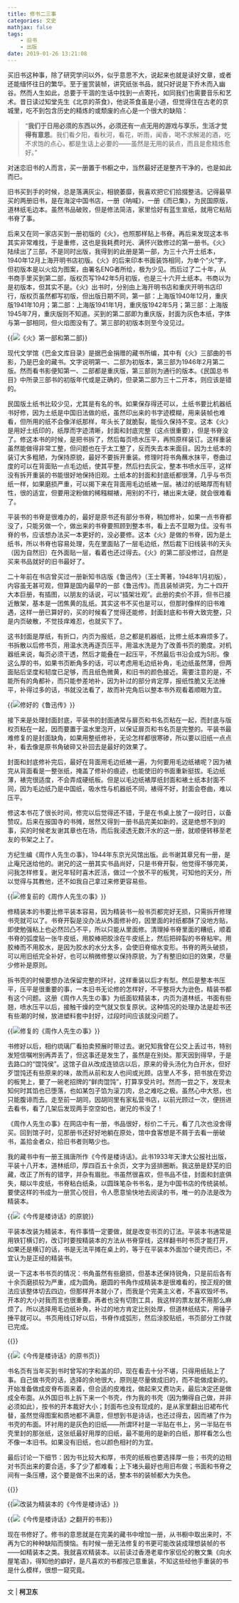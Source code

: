 ```yaml
---
title: 修书二三事
categories: 文史
mathjax: false
tags:
    - 旧书
    - 出版
date: 2019-01-26 13:21:08
---
```

买旧书这种事，除了研究学问以外，似乎意思不大，说起来也就是读好文章，或者还能缅怀往日的繁华。至于鉴赏装帧，讲究纸张书品，就只好说是下乔木而入幽谷。然而人生如此，总要于干涸的生话中找到一点寄托，如同我们也需要音乐和艺术。昔日读过知堂先生《北京的茶食》，他说茶食虽是小道，但觉得住在古老的京城里，吃不到包含历史的精炼的或颓废的点心是一个很大的缺陷：

>“**我们于日用必须的东西以外，必须还有一点无用的游戏与享乐，生活才觉得有意思**。我们看夕阳，看秋河，看花，听雨，闻香，喝不求解渴的酒，吃不求饱的点心，都是生话上必要的——虽然是无用的装点，而且是愈精炼愈好。”

<!--more-->
对迷恋旧书的人而言，买一册置于书橱之中，当然最好还是整齐干净的，也是如此而已。

旧书买到手的时候，总是落满灰尘，相貌萎靡，我喜欢把它们拾掇整洁。记得最早买的两册旧书，是在海淀中国书店，一册《呐喊》，一册《而已集》，为民国原版，道林纸毛边本。虽然书品破败，但是修法简洁，家里恰好有蓝生宣纸，就用它粘贴书脊了事。

后来又在同一家店买到一册初版的《火》，也照那样贴上书脊。再后来发现这本书其实非常难找，于是重修，这也是我耗费时光、满怀兴致修过的第一册书。《火》陆续出了三部，不是同时出版，我得到的此册是第一部，为三十六开土纸本，1940年12月上海开明书店初版。《火》的后来印本书面装饰相同，为单个“火”字，但初版本是以火焰为图案，由署名ENG者所绘，极为少见。而后过了二十年，从书商手里买到第二部，版权页写1942年5月初版，也是三十六开土纸本。书商以为是初版本，但其实不是。《火》出书时，分别由上海开明书店和重庆开明书店印行，版权页虽然都写初版，但出版日期不同，第一部：上海版1940年12月，重庆版1941年10月；第二部：上海版1941年1月，重庆版1942年5月；第三部：上海版1945年7月，重庆版则不知道。买到的第二部即为重庆版，封面为灰色本纸，字体与第一部相同，但火焰图没有了。第三部的初版本则至今没见过。

{{<img src="https://ian2.oss-cn-hangzhou.aliyuncs.com/2019-01-26-052148.jpg" alt="《火》第一部和第二部">}}

现代文学馆《巴金文库目录》是据巴金捐赠的藏书所编，其中有《火》三部曲的书影，乃是巴金的藏书。文字说明第一、二部为初版本，第三部为1946年2月第二版。然而看书影便知第一、二部都是重庆版，第三部则为通行的版本。《民国总书目》中所录三部书的初版年代或是正确的，但录第二部为三十二开本，则应该是错的。

民国版土纸书比较少见，尤其是有名的书。如果保存得还可以，土纸书要比机器纸书好修，因为土纸是中国旧法做的纸，虽然印出来的书字迹模糊，用来装帧也难看，但所用的纸不会像洋纸那样，年头长了就脆裂，能恒久保持不变。这本《火》是用好土纸印的，纸厚而字迹清晰，封面和封底完整（这点很重要），但是书脊没了。修这本书的时候，是把书拆了，然后每页喷水压平，再照原样装订。这样重装虽然能做得非常工整，但问题也在于太工整了，反而失去本来面目。因为土纸本的装订大多粗陋，为保持原貌，最好不要拆开重装。修理时将书角蘸水抹平，卷曲过度的可以在背面贴一点毛边纸，使其平整，然后扫去灰尘，整本书喷水压平，这样没有拆开重装的书能很好地保持旧观。土纸本的封面和封底纸都很薄，几乎与书页纸一样，如果磨损严重，可以揭下来在背面用毛边纸裱一层。裱过的纸略厚而有韧性，很的适宜，但要用淀粉做的稀糨糊裱，用别的不行，裱出来太硬，就会很难看了。

平装书的书脊是很难办的，最好是原书还有部分书脊，稍加修补，如果一点书脊都没了，只能另做一个，做出来的书脊要照顾到整本书，看上去不显眼为佳。没有书脊的书，应该想办法买一本更好的，没必要修。这本《火》是做的书脊，因为是土纸书，所以书脊也容易处理，先在里面贴了一层毛边纸，然后裁下旧线装书的天头（因为自然旧）在外面贴一层，看着也还过得去。《火》的第二部没修过，自然是买来书品就好的旧书最好了。

二十年前在书店曾买过一册新知书店版《鲁迅传》（王士菁著，1948年1月初版），内容虽无甚可观，但算是国内最早的一部《鲁迅传》。而且装帧讲究，为二十四开大本巨册，有插图，以朋友的话说，可以“插架壮观”。此册的卖价不菲，但书已接近散架，基本是一团焦黄的乱纸。其实这书不买也是可以，但那时像样的旧书难遇，这样一册已算好的，买的时候看了觉得还能修，封面封底和书脊大致完整，只是内页破散，不觉技痒难忍，也就买下了。

这书封面是厚纸，有折口，内页为报纸，总之都是机器纸，比修土纸本麻烦多了。书拆散以后修书页，用温水洗再逐页压平，用温水洗是为了改善书页的脆度。对机器纸来说，每页必须干透，然后才能叠在一起压平，不然最后书沿会成为S形。像这么厚的书，如果书页断角多的话，可以考虑用毛边纸补角，毛边纸虽然薄，但两面贴后坚度和韧度已足够，而且纸色微黄，和旧书的颜色接近。需要注意的是，不能所有的角都补，而只能参差地补，因为补过的部分肯定厚，报纸性脆又无法捶平，补得过多的话，书就没法看了，故而补完角后以整本书外观看着顺眼为宜。

{{<img src="https://ian2.oss-cn-hangzhou.aliyuncs.com/2019-01-26-052218.jpg" alt="修好的《鲁迅传》">}}

接下来是处理封面封底，平装书的封面通常与扉页和书名页粘在一起，而封底与版权页粘在一起，因而要置于温水里泡开，以保证扉页和书名页是完整的。平装书最难修复的是封面缺角，如果用整纸修补，无论怎样都很寒碜，所以要以旧纸一点点补，看去像是原书角破碎又补回去是最好的效果了。

封面和封底修补完后，最好在背面用毛边纸裱一遍，为何要用毛边纸裱呢？因为裱完从背面看是一整张纸，掩盖了修补的痕迹，也能使旧的书面重新挺拔。毛边纸薄，裱完很适度，不会弄成硬纸板。但是以毛边纸裱厚纸封面和裱土纸本封面不同，因为毛边纸乃是中国纸，吸水性与机器纸不同，裱得不好，封面会卷曲，难以压平。

修这本书花了很长时间，修完以后觉得还不错，于是在书桌上放了一段时日，以备赞叹。后来在报国寺的书摊，居然又得到一册书品完美如新的，这是绝想不到的事，买的时候老友谢其章也在场，而后我浸透无数汗水的这一册，就顺便转移至老友的书架之上了。

方纪生编《周作人先生の事》，1944年东京光风馆出版。此书谢其章兄有一册，是止庵兄送给他的。谢兄的这一册其实书品尚好，只是书脊开裂，他觉得不够完美，问我怎样修复。谢兄年轻时喜木匠活，做过一个放不平的板凳，可知他的天分，所以觉得与其教他，还不如我自己拿过来修更容易些。

{{<img src="https://ian2.oss-cn-hangzhou.aliyuncs.com/2019-01-26-052243.jpg" alt="修复前的《周作人先生の事》">}}

修精装本的书要比修平装本容易，因为精装书一般书页都完好无损，只需拆开修理书壳就可以了。书脊开裂是没办法从外面修补的，因里面的衬纸都酥了没地方贴，即使勉强粘上也必然凹凸不平，所以只能从里面修。清理掉书脊里面的糟纸，顺着书脊的弧度贴一张牛皮纸，用胶棒把胶涂在牛皮纸上，然后把碎裂的书脊粘牢。用胶棒而不用胶水，是因为胶水的水分太多，会使旧脊缩水变形。书脊的两头破损，可以用旧纸完全补好，也可以稍微修整以保持原貌，为了有整旧如旧的效果，尽量少修补是原则。

拆书壳的时候要想办法保留完整的环衬，这样重装以后才有型。然后是整本书压平，压平是很重要的事，一本旧书无论修的怎样好，不平整将大为逊色，精装书都有这个问题。这册《周作人先生の事》为纸面软精装本，内页为道林纸，书面有些翘，喷水压平以后，接触干燥的空气就又恢复原状。这种情况的处理办法是趁书还有些潮的时候，放进塑料套中封好，过段时间应该就没问题了。

{{<img src="https://ian2.oss-cn-hangzhou.aliyuncs.com/2019-01-26-052304.jpg" alt="修复的《周作人先生の事》">}}

书修好以后，相约琉璃厂看拍卖预展时带过去。谢兄知我曾在公交上丢过书，特别发短信嘱咐别再弄丢了，但这事还是发生了，虽然是在别处。那天因到得早，于是去路口的“馄饨侯”。这馆子自从改成连锁店以后，原来的骨头汤化为白开水，但好歹馄饨还有些原来的味，故而从前和友人也间或光顾。店里人不多，把书放在旁边的板凳上，要了一碗老招牌的“鲜肉馄饨”，打算享受片时。然而一尝之下，发现未知何时其馅也已堕落，也如某包子馅为滚刀肉，总之难吃之极。虽然心中大怒，也只能腹诽而去。走至前一胡同，因胡同里有家私营书店，以前光顾过一次，便拐进去看书，看了几架后发现两手空空如也，谢兄的书没了！

《周作人先生の事》在网店中有一册，书品很好，标价二千元，看了几次也没舍得买。回到馆子时，见那册书还好好地躺在原处，馆中食客想是不屑于去看一册破书，盖拾金者众，拾旧书者则略少也。

我的藏书中有一册王揖唐所作《今传是楼诗话》。此书1933年天津大公报社出版，平装十八开本，道林纸印，厚四百五十余页，文字为竖排圈断。我这册是舒芜的旧藏，改正了所有的错字，并杂有眉批。书虽然很喜欢，但书品不佳，封面和封底俱失，糊以牛皮纸，书脊粘白纸条，以圆珠笔杂书书名，是为中国书店的传统装帧。要使这样的书成为一册赏心悦目，令人愿意愉快地去阅读的书，唯一的办法是改为精装本。

{{<img src="https://ian2.oss-cn-hangzhou.aliyuncs.com/2019-01-26-052324.jpg" alt="《今传是楼诗话》的原貌">}}

平装本改装为精装本，有件事情一定要做，就是改变书页的订法。平装本书通常是用铁钉横订的，改订时要按精装本的方法从书脊穿线，这样翻书时书页才能打开，如果还是横订的话，书是无法平摊在桌上的，等于在平装本外面加个硬壳而已，不宜认为是正经的精装书。

说一下这本书书页的情况：书角虽然有些磨损，但基本还保持锐角，只是前后各有十余页磨损较为严重，成为圆角。磨圆的书角作成精装本是很难看的，按正规的做法应该整体切去四边，但那样开本就小了，而我是个完美主义者，不喜欢毁坏书，开本的大小对我而言也很重要。再者也没有切割工具，我这样的票友就不用那么麻烦了。所以选择用毛边纸补角，补过的地方肯定比别处厚，但道林纸结实，用锤子捶平就可以。书页用线订好以后，书脊作成弧形，然后涂胶贴纸，书页部分工作就已完成。

{{<img src="https://ian2.oss-cn-hangzhou.aliyuncs.com/2019-01-26-052344.jpg" alt="">}}

{{<img src="https://ian2.oss-cn-hangzhou.aliyuncs.com/2019-01-26-052414.jpg" alt="《今传是楼诗话》的原书页">}}

书名页有当年买到书时曾写的字和盖的印，现在看去十分不堪，只得用纸贴上了事。自己做书壳的话，选择的余地很大，原则是尽量做成旧的，而不能做成新的。开始准备做成皮脊布面来着，但合适的皮难找，做起来又费功夫，最后决定还是做成全布面。从外国旧书上拆下来一个书壳，作为我的书壳（因为懒得自己做，并非必须如此），按书的开本裁好大小；封面布也没有现成的，是从家里翻出旧裙布代替，虽然觉得图案和质地都不满意，但想到书是诗话，也还过得去，因而裱了作为书壳的布面。环衬用的是灰色的旧纸——所谓环衬是一半贴在书上，另一半贴在书壳里封的那张纸，这张纸最好用厚的旧纸，最不能用的是新的白纸，那样看怎么也不像一本旧书。如果没有旧纸，也以颜色相衬的为宜。

最后讨论一下细节：因为书比较大和厚，书壳的纸板也要选择厚一些；书壳的边相对书页出来的要合适，多了少了都难看；上下堵头最好也用旧布做；书面和书脊之间有一条压槽，这个要是做不出来的话，整本书的装帧都大为失色。

{{<img src="https://ian2.oss-cn-hangzhou.aliyuncs.com/2019-01-26-052429.jpg" alt="">}}

{{<img src="https://ian2.oss-cn-hangzhou.aliyuncs.com/2019-01-26-052442.jpg" alt="改装为精装本的《今传是楼诗话》">}}

{{<img src="https://ian2.oss-cn-hangzhou.aliyuncs.com/2019-01-26-052516.jpg" alt="《今传是楼诗话》之翻开的书影">}}

现在书修好了。修书的意思就是在完美的藏书中增加一册，从书橱中取出来时，不再为它的种种缺陷而懊恼。有时候一册无法修复的书更可能改装成理想装帧的书——如精装本之类。我就喜欢精装本。以前读过香港老辈作家侣伦的散文集《向水屋笔语》，得知他的癖好，是凡喜欢的书都按己意重装，不知这些经他手重装的书是什么模样，很想一窥究竟。

---
文 | **柯卫东**
